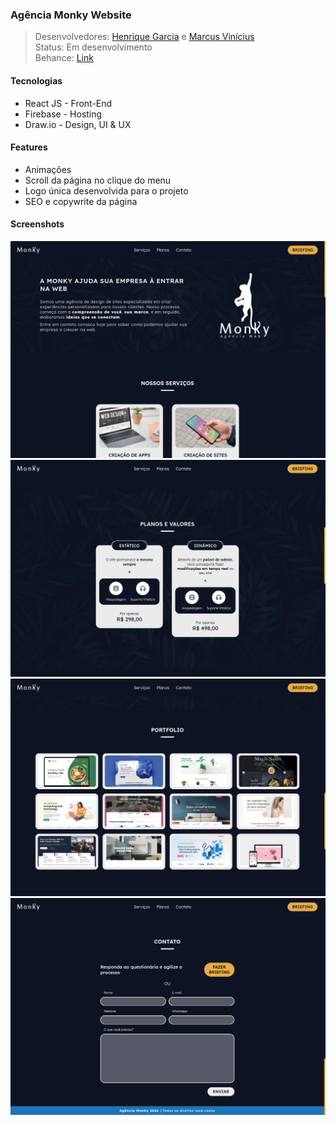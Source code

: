 ### Agência Monky Website

> Desenvolvedores: [Henrique Garcia](https://www.linkedin.com/in/henrique-p-garcia/) e [Marcus Vinícius](https://www.linkedin.com/in/marcus-vinicius-santos-da-rosa-18479b1a3/) </br>
> Status: Em desenvolvimento </br>
> Behance: [Link](https://www.behance.net/gallery/142366503/Agencia-Monky-Website)

#### Tecnologias

- React JS - Front-End
- Firebase - Hosting
- Draw.io - Design, UI & UX

#### Features

- Animações
- Scroll da página no clique do menu
- Logo única desenvolvida para o projeto
- SEO e copywrite da página

#### Screenshots

<img src="./src/Assets/Readme/1.png"/>
<img src="./src/Assets/Readme/2.png"/>
<img src="./src/Assets/Readme/3.png"/>
<img src="./src/Assets/Readme/4.png"/>
